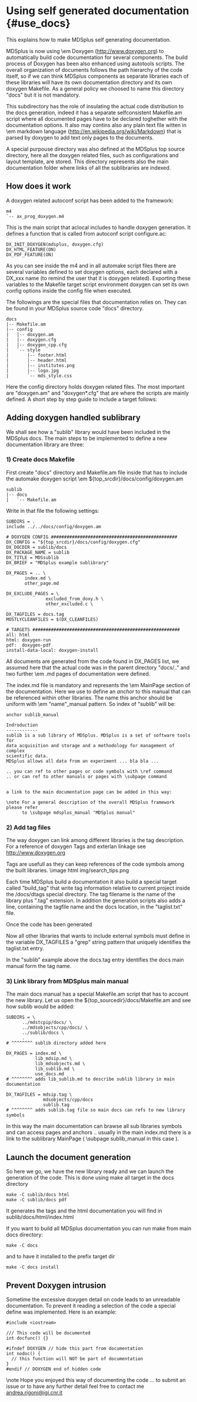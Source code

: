 Using self generated documentation  {#use_docs}
==================================


This explains how to make MDSplus self generating documentation.

MDSplus is now using \em Doxygen (http://www.doxygen.org) to automatically build 
code documentation for several components. 
The build process of Doxygen has been also enhanced using autotools scripts. 
The overall organization of documents follows the path hierarchy
of the code itself, so if we can think MDSplus components as separate libraries
each of these libraries will have its own documentation directory and its own 
doxygen Makefile. As a general policy we choosed to name this directory "docs" 
but it is not mandatory.

This subdirectory has the role of insulating the actual code distribution to the 
docs generation, indeed it has a separate selfconsistent Makefile.am script where
all documented pages have to be declared toghether with the documentation options.
It also may contins also any plain text file witten in \em markdown language 
(http://en.wikipedia.org/wiki/Markdown) that is parsed by doxygen to add text 
only pages to the documents.

A special purpouse directory was also defined at the MDSplus top source directory,
here all the doxygen related files, such as configurations and layout template, are
stored. This directory represents also the main documentation folder where links
of all the sublibraries are indexed.




How does it work
-----------------

A doxygen related autoconf script has been added to the framework:

    m4
    `-- ax_prog_doxygen.m4
    
This is the main script that aclocal includes to handle doxygen generation. It 
defines a function that is called from autoconf script configure.ac:

    DX_INIT_DOXYGEN(mdsplus, doxygen.cfg)
    DX_HTML_FEATURE(ON)
    DX_PDF_FEATURE(ON)
    
As you can see inside the m4 and in all automake script files there are several 
variables defined to set doxygen options, each declared with a DX_xxx name
(to remind the user that it is doxygen related). Exporting these variables to the
Makefile target script environment doxygen can set its own config options inside
the config file when executed.

The followings are the special files that documentation relies on. They can be 
found in your MDSplus source code "docs" directory.

    docs
    |-- Makefile.am
    |-- config
    |   |-- doxygen.am
    |   |-- doxygen.cfg
    |   |-- doxygen_cpp.cfg
    |   `-- style
    |       |-- footer.html
    |       |-- header.html
    |       |-- institutes.png
    |       |-- logo.jpg
    |       `-- mds_style.css
    
Here the config directory holds doxygen related files. The most important are 
"doxygen.am" and "doxygen*.cfg" that are where the scripts are mainly defined.
A short step by step guide to include a target follows:

Adding doxygen handled sublibrary
---------------------------------

We shall see how a "sublib" library would have been included in the MDSplus docs.
The main steps to be implemented to define a new documentation library are three:



### 1) Create docs Makefile 

First create "docs" directory and Makefile.am file inside that has to include the
automake doxygen script \em ${top_srcdir}/docs/config/doxygen.am

    sublib
    |-- docs
    |   `-- Makefile.am

Write in that file the following settings:

    SUBDIRS = .
    include ../../docs/config/doxygen.am
    
    # DOXYGEN CONFIG ################################################
    DX_CONFIG = "${top_srcdir}/docs/config/doxygen.cfg"
    DX_DOCDIR = sublib/docs
    DX_PACKAGE_NAME = sublib
    DX_TITLE = MDSsublib
    DX_BRIEF = "MDSplus example sublibrary"
    
    DX_PAGES = .. \
           index.md \
           other_page.md
                      
    DX_EXCLUDE_PAGES = \
                   excluded_from_doxy.h \
                   other_excluded.c \
                   
    DX_TAGFILES = docs.tag
    MOSTLYCLEANFILES = $(DX_CLEANFILES)

    # TARGETS ########################################################
    all: html    
    html: doxygen-run
    pdf:  doxygen-pdf
    install-data-local: doxygen-install


All documents are generated from the code found in DX_PAGES list, we assumed 
here that the actual code was in the parent directory "docs/.." and two further
\em .md pages of documentation were defined.

The index.md file is mandatory and represents the \em MainPage section of the 
documentation. Here we use to define an *anchor* to this manual that can be 
referenced within other libraries. The name this anchor should be uniform with
\em "name"_manual pattern. So index of "sublib" will be:

    anchor sublib_manual
    
    Indroduction
    ------------
    sublib is a sub library of MDSplus. MDSplus is a set of software tools for 
    data acquisition and storage and a methodology for management of complex 
    scientific data.
    MDSplus allows all data from an experiment ... bla bla ...
    
    .. you can ref to other pages or code symbols with \ref command    
    .. or can ref to other manuals or pages with \subpage command
    
    
    a link to the main documentation page can be added in this way:
    
    \note For a general description of the overall MDSplus framework please refer
          to \subpage mdsplus_manual "MDSplus manual"




### 2) Add tag files

The way doxygen can link among different libraries is the tag description.
For a reference of doxygen Tags and exterlan linkage see http://www.doxygen.org

Tags are usefull as they can keep references of the code symbols among the
built libraries. \image html img/search_tips.png


Each time MDSplus build a documentation it also build a special target called
"build_tag" that write tag information relative to current project inside the
/docs/dtags special directory. The tag filename is the name of the library plus
".tag" extension. In addition the generation scripts also adds a line, containing 
the tagfile name and the docs location, in the "taglist.txt" file.

Once the code has been generated 

Now all other libraries that wants to include external symbols must define in
the variable DX_TAGFILES a "grep" string pattern that uniquely identifies the
taglist.txt entry.

In the "sublib" example above the docs.tag entry identifies the docs main manual
form the tag name.


### 3) Link library from MDSplus main manual

The main docs manual has a special Makefile.am script that has to account the 
new library. Let us open the ${top_sourcedir}/docs/Makefile.am and see how 
sublib would be added:

    SUBDIRS = \
          ../mdstcpip/docs/ \
          ../mdsobjects/cpp/docs/ \
          ../sublib/docs \
          .
    # ^^^^^^^^ sublib directory added here
    
    DX_PAGES = index.md \
               lib_mdsip.md \
               lib_mdsobjects.md \
               lib_sublib.md \
               use_docs.md
    # ^^^^^^^^ adds lib_sublib.md to describe sublib library in main documentation
    
    DX_TAGFILES = mdsip.tag \
                  mdsobjects/cpp/docs
                  sublib.tag
    # ^^^^^^^^ adds sublib.tag file so main docs can refs to new library symbols
    
In this way the main documentation can brawse all sub libraries symbols and can
access pages and anchors .. usually in the main index.md there is a link to the
sublibrary MainPage ( \\subpage sublib_manual in this case ).





Launch the document generation
------------------------------

So here we go, we have the new library ready and we can launch the generation of
the code. This is done using make all target in the docs directory

    make -C sublib/docs html
    make -C sublib/docs pdf
        
It generates the tags and the html documentation you will find in sublib/docs/html/index.html

If you want to build all MDSplus documentation you can run make from main docs 
directory:

    make -C docs 
    
and to have it installed to the prefix target dir
   
    make -C docs install


Prevent Doxygen intrusion
-------------------------

Sometime the excessive doxygen detail on code leads to an unreadable documentation.
To prevent it reading a selection of the code a special define was implemented.
Here is an example:


    #include <iostream>

    /// This code will be documented
    int docfunc() {}
           
    #ifndef DOXYGEN // hide this part from documentation    
    int nodoc() {
      // this function will NOT be part of documentation
    }
    #endif // DOXYGEN end of hidden code





\note 
 Hope you enjoyed this way of documenting the code ... to submit an issue or to 
 have any further detail feel free to contact me andrea.rigoni@igi.cnr.it













